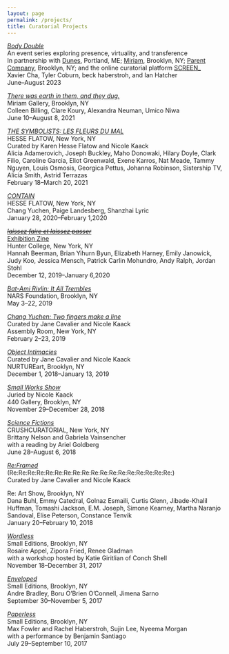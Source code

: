 ```yaml
---
layout: page
permalink: /projects/
title: Curatorial Projects
---
```

<div class="post"><article class="projects">
<p><a href="https://kaacknicole.github.io/PDFs/2023_BodyDouble_PR.pdf" target="_blank"><i>Body Double</i></a><br>
An event series exploring presence, virtuality, and transference<br>
In partnership with <a href="https://dunes.fyi/" target="_blank">Dunes</a>, Portland, ME; <a href="https://miriamgallery.com/exhibition/xavier-cha-audition" target="_blank">Miriam</a>, Brooklyn, NY; <a href="https://www.parentcompany.net/" target="_blank">Parent Company</a>, Brooklyn, NY; and the online curatorial platform <a href="http://screen-space.info/" target="_blank">SCREEN_</a><br>
Xavier Cha, Tyler Coburn, beck haberstroh, and Ian Hatcher<br>
June–August 2023</p>
  
<p><a href="https://kaacknicole.github.io/PDFs/Miriam_Exhibition Info_2021.pdf" target="_blank"><i>There was earth in them, and they dug.</i></a><br>
Miriam Gallery, Brooklyn, NY<br>
Colleen Billing, Clare Koury, Alexandra Neuman, Umico Niwa<br>
June 10–August 8, 2021</p>

<p><a href="https://hesseflatow.com/exhibitions/44-the-symbolists-les-fleurs-du-mal/overview/" target="_blank"><i>THE SYMBOLISTS: LES FLEURS DU MAL</i></a><br>
HESSE FLATOW, New York, NY<br>
Curated by Karen Hesse Flatow and Nicole Kaack<br>
Alicia Adamerovich, Joseph Buckley, Maho Donowaki, Hilary Doyle, Clark Filio, Caroline Garcia, Eliot Greenwald, Exene Karros, Nat Meade, Tammy Nguyen, Louis Osmosis, Georgica Pettus, Johanna Robinson, Sistership TV, Alicia Smith, Astrid Terrazas<br>
February 18–March 20, 2021</p>
  
<p><a href="https://kaacknicole.github.io/PDFs/2020_CONTAIN_Hesse Flatow.pdf" target="_blank"><i>CONTAIN</i></a><br>
HESSE FLATOW, New York, NY<br>
Chang Yuchen, Paige Landesberg, Shanzhai Lyric<br>
January 28, 2020–February 1,2020</p>
  
<p><a href="https://kaacknicole.github.io/PDFs/2019_laissezfaire_HUNTER_lo.pdf" target="_blank"><i><strike>laissez faire et laissez passer</strike></i></a><br>
<a href="https://kaacknicole.github.io/PDFs/2019_Hunter_G2_Zine_FINAL.pdf" target="_blank">Exhibition Zine</a><br>
Hunter College, New York, NY<br>
Hannah Beerman, Brian Yihurn Byun, Elizabeth Harney, Emily Janowick, Judy Koo, Jessica Mensch, Patrick Carlin Mohundro, Andy Ralph, Jordan Stohl<br>
December 12, 2019–January 6,2020</p>
<p><a href="https://kaacknicole.github.io/PDFs/2019_NARS_BatAmiRivlin_ItAllTrembles.pdf" target="_blank"><i>Bat-Ami Rivlin: It All Trembles</i></a><br>
NARS Foundation, Brooklyn, NY<br>
May 3–22, 2019</p>
<p><a href="https://kaacknicole.github.io/PDFs/2019_ChangYuchen_TwoFingersMakeALine_ExhibitionInfo.pdf" target="_blank"><i>Chang Yuchen: Two fingers make a line</i></a><br>
Curated by Jane Cavalier and Nicole Kaack<br>
Assembly Room, New York, NY<br>
February 2–23, 2019</p>
  
<p><a href="https://kaacknicole.github.io/PDFs/ObjectIntimacies_ExhibitionInfo.pdf" target="_blank"><i>Object Intimacies</i></a><br>
Curated by Jane Cavalier and Nicole Kaack<br>
NURTUREart, Brooklyn, NY<br>
December 1, 2018–January 13, 2019</p>
  
<p><a href="https://kaacknicole.github.io/PDFs/2018_440SmallWorks_ExhibitionInfo.pdf" rel="noopener"><i>Small Works Show</i></a><br>
Juried by Nicole Kaack<br>
440 Gallery, Brooklyn, NY<br>
November 29–December 28, 2018</p>
  
<p><a href="http://www.crush-curatorial.com/science-fictions" target="_blank" rel="noopener"><i>Science Fictions</i></a><br>
CRUSHCURATORIAL, New York, NY<br>
Brittany Nelson and Gabriela Vainsencher<br>
with a reading by Ariel Goldberg<br>
June 28–August 6, 2018</p>
<div></div>
  
<p><a href="https://kaacknicole.github.io/PDFs/2018_ReFramed_ExhibitionInfo.pdf" target="_blank"><i>Re:Framed</i></a><br>
(Re:Re:Re:Re:Re:Re:Re:Re:Re:Re:Re:Re:Re:Re:Re:Re:Re:Re:)<br>
Curated by Jane Cavalier and Nicole Kaack<br>
  
Re: Art Show, Brooklyn, NY<br>
Dana Buhl, Emmy Catedral, Golnaz Esmaili, Curtis Glenn, Jibade-Khalil Huffman, Tomashi Jackson, E.M. Joseph, Simone Kearney, Martha Naranjo Sandoval, Elise Peterson, Constance Tenvik<br>
January 20–February 10, 2018</p>
  
<p><a href="https://kaacknicole.github.io/PDFs/2017_Wordless_ExhibitionInfo.pdf" target="_blank"><i>Wordless</i></a><br>
Small Editions, Brooklyn, NY<br>
Rosaire Appel, Zipora Fried, Renee Gladman<br>
with a workshop hosted by Katie Giritlian of Conch Shell<br>
November 18–December 31, 2017</p>
  
<p><a href="https://kaacknicole.github.io/PDFs/2017_Enveloped_ExhibitionInfo.pdf" target="_blank" rel="noopener"><i>Enveloped</i></a><br>
Small Editions, Brooklyn, NY<br>
Andre Bradley, Boru O’Brien O’Connell, Jimena Sarno<br>
September 30–November 5, 2017</p>
  
<p><a href="https://kaacknicole.github.io/PDFs/2017_Paperless_ExhibitionInfo.pdf" target="_blank" rel="noopener"><i>Paperless</i></a><br>
Small Editions, Brooklyn, NY<br>
Max Fowler and Rachel Haberstroh, Sujin Lee, Nyeema Morgan<br>
with a performance by Benjamin Santiago<br>
July 29–September 10, 2017</p>
